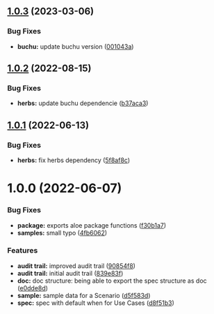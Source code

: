 ## [1.0.3](https://github.com/herbsjs/aloe/compare/v1.0.2...v1.0.3) (2023-03-06)


### Bug Fixes

* **buchu:** update buchu version ([001043a](https://github.com/herbsjs/aloe/commit/001043acd784145ccafde526b268cf2f471750db))

## [1.0.2](https://github.com/herbsjs/aloe/compare/v1.0.1...v1.0.2) (2022-08-15)


### Bug Fixes

* **herbs:** update buchu dependencie ([b37aca3](https://github.com/herbsjs/aloe/commit/b37aca347adbdd0bdc00a438ae4965b213600daa))

## [1.0.1](https://github.com/herbsjs/aloe/compare/v1.0.0...v1.0.1) (2022-06-13)


### Bug Fixes

* **herbs:** fix herbs dependency ([5f8af8c](https://github.com/herbsjs/aloe/commit/5f8af8cf4a2db8de84f334ec15a7f6a4d0fec2af))

# 1.0.0 (2022-06-07)


### Bug Fixes

* **package:** exports aloe package functions ([f30b1a7](https://github.com/herbsjs/aloe/commit/f30b1a7b2edfe35d216c07ad39af034e871be62f))
* **samples:** small typo ([4fb6062](https://github.com/herbsjs/aloe/commit/4fb6062c8b46f8c220427c802af30c262b2c052f))


### Features

* **audit trail:** improved audit trail ([90854f8](https://github.com/herbsjs/aloe/commit/90854f865358c95cdcad93bf95e20415c69c4d61))
* **audit trail:** initial audit trail ([839e83f](https://github.com/herbsjs/aloe/commit/839e83fb9aa507394dd577929216f77c4a914595))
* **doc:** doc structure: being able to export the spec structure as doc ([e0dde8d](https://github.com/herbsjs/aloe/commit/e0dde8d050f3423934149a428c6f60ae3667be9a))
* **sample:** sample data for a Scenario ([d5f583d](https://github.com/herbsjs/aloe/commit/d5f583d5c274e8debfc487b7540cf1736ee68e35))
* **spec:** spec with default when for Use Cases ([d8f51b3](https://github.com/herbsjs/aloe/commit/d8f51b3a1650faaf7e309039f54a967378411e47))
